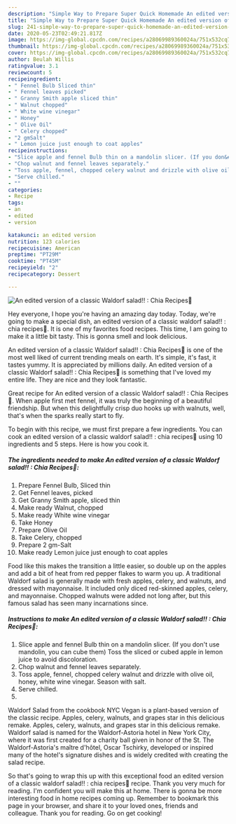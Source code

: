 ```yaml
---
description: "Simple Way to Prepare Super Quick Homemade An edited version of a classic Waldorf salad!! : Chia Recipes💞"
title: "Simple Way to Prepare Super Quick Homemade An edited version of a classic Waldorf salad!! : Chia Recipes💞"
slug: 241-simple-way-to-prepare-super-quick-homemade-an-edited-version-of-a-classic-waldorf-salad-chia-recipes
date: 2020-05-23T02:49:21.817Z
image: https://img-global.cpcdn.com/recipes/a28069989360024a/751x532cq70/an-edited-version-of-a-classic-waldorf-salad-chia-recipes💞-recipe-main-photo.jpg
thumbnail: https://img-global.cpcdn.com/recipes/a28069989360024a/751x532cq70/an-edited-version-of-a-classic-waldorf-salad-chia-recipes💞-recipe-main-photo.jpg
cover: https://img-global.cpcdn.com/recipes/a28069989360024a/751x532cq70/an-edited-version-of-a-classic-waldorf-salad-chia-recipes💞-recipe-main-photo.jpg
author: Beulah Willis
ratingvalue: 3.1
reviewcount: 5
recipeingredient:
- " Fennel Bulb Sliced thin"
- " Fennel leaves picked"
- " Granny Smith apple sliced thin"
- " Walnut chopped"
- " White wine vinegar"
- " Honey"
- " Olive Oil"
- " Celery chopped"
- "2 gmSalt"
- " Lemon juice just enough to coat apples"
recipeinstructions:
- "Slice apple and fennel Bulb thin on a mandolin slicer. (If you don&#39;t use mandolin, you can cube them) Toss the sliced or cubed apple in lemon juice to avoid discoloration."
- "Chop walnut and fennel leaves separately."
- "Toss apple, fennel, chopped celery walnut and drizzle with olive oil, honey, white wine vinegar. Season with salt."
- "Serve chilled."
- ""
categories:
- Recipe
tags:
- an
- edited
- version

katakunci: an edited version 
nutrition: 123 calories
recipecuisine: American
preptime: "PT29M"
cooktime: "PT45M"
recipeyield: "2"
recipecategory: Dessert

---
```



![An edited version of a classic Waldorf salad!! : Chia Recipes💞](https://img-global.cpcdn.com/recipes/a28069989360024a/751x532cq70/an-edited-version-of-a-classic-waldorf-salad-chia-recipes💞-recipe-main-photo.jpg)

Hey everyone, I hope you're having an amazing day today. Today, we're going to make a special dish, an edited version of a classic waldorf salad!! : chia recipes💞. It is one of my favorites food recipes. This time, I am going to make it a little bit tasty. This is gonna smell and look delicious.

An edited version of a classic Waldorf salad!! : Chia Recipes💞 is one of the most well liked of current trending meals on earth. It's simple, it's fast, it tastes yummy. It is appreciated by millions daily. An edited version of a classic Waldorf salad!! : Chia Recipes💞 is something that I've loved my entire life. They are nice and they look fantastic.

Great recipe for An edited version of a classic Waldorf salad!! : Chia Recipes💞. When apple first met fennel, it was truly the beginning of a beautiful friendship. But when this delightfully crisp duo hooks up with walnuts, well, that&#39;s when the sparks really start to fly.


To begin with this recipe, we must first prepare a few ingredients. You can cook an edited version of a classic waldorf salad!! : chia recipes💞 using 10 ingredients and 5 steps. Here is how you cook it.

<!--inarticleads1-->

##### The ingredients needed to make An edited version of a classic Waldorf salad!! : Chia Recipes💞:

1. Prepare  Fennel Bulb, Sliced thin
1. Get  Fennel leaves, picked
1. Get  Granny Smith apple, sliced thin
1. Make ready  Walnut, chopped
1. Make ready  White wine vinegar
1. Take  Honey
1. Prepare  Olive Oil
1. Take  Celery, chopped
1. Prepare 2 gm-Salt
1. Make ready  Lemon juice just enough to coat apples


Food like this makes the transition a little easier, so double up on the apples and add a bit of heat from red pepper flakes to warm you up. A traditional Waldorf salad is generally made with fresh apples, celery, and walnuts, and dressed with mayonnaise. It included only diced red-skinned apples, celery, and mayonnaise. Chopped walnuts were added not long after, but this famous salad has seen many incarnations since. 

<!--inarticleads2-->

##### Instructions to make An edited version of a classic Waldorf salad!! : Chia Recipes💞:

1. Slice apple and fennel Bulb thin on a mandolin slicer. (If you don&#39;t use mandolin, you can cube them) Toss the sliced or cubed apple in lemon juice to avoid discoloration.
1. Chop walnut and fennel leaves separately.
1. Toss apple, fennel, chopped celery walnut and drizzle with olive oil, honey, white wine vinegar. Season with salt.
1. Serve chilled.
1. 


Waldorf Salad from the cookbook NYC Vegan is a plant-based version of the classic recipe. Apples, celery, walnuts, and grapes star in this delicious remake. Apples, celery, walnuts, and grapes star in this delicious remake. Waldorf salad is named for the Waldorf-Astoria hotel in New York City, where it was first created for a charity ball given in honor of the St. The Waldorf-Astoria&#39;s maître d&#39;hôtel, Oscar Tschirky, developed or inspired many of the hotel&#39;s signature dishes and is widely credited with creating the salad recipe. 

So that's going to wrap this up with this exceptional food an edited version of a classic waldorf salad!! : chia recipes💞 recipe. Thank you very much for reading. I'm confident you will make this at home. There is gonna be more interesting food in home recipes coming up. Remember to bookmark this page in your browser, and share it to your loved ones, friends and colleague. Thank you for reading. Go on get cooking!
